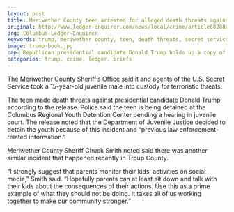 ```yaml
---
layout: post
title: Meriwether County teen arrested for alleged death threats against Donald Trump
original: http://www.ledger-enquirer.com/news/local/crime/article68288637.html
org: Columbus Ledger-Enquirer
keywords: trump, meriwether county, teen, death threats, secret service
image: trump-book.jpg
cap: Republican presidential candidate Donald Trump holds up a copy of his 1987 book, Trump: The Art of the Deal during a town hall event. (Mary Schwalm - AP)
categories: trump, crime, ledger, briefs
---
```


The Meriwether County Sheriff’s Office said it and agents of the U.S. Secret Service took a 15-year-old juvenile male into custody for terroristic threats.

<!--break-->

The teen made death threats against presidential candidate Donald Trump, according to the release. Police said the teen is being detained at the Columbus Regional Youth Detention Center pending a hearing in juvenile court. The release noted that the Department of Juvenile Justice decided to detain the youth because of this incident and “previous law enforcement-related information.”

Meriwether County Sheriff Chuck Smith noted said there was another similar incident that happened recently in Troup County.

“I strongly suggest that parents monitor their kids’ activities on social media,” Smith said. “Hopefully parents can at least sit down and talk with their kids about the consequences of their actions. Use this as a prime example of what they should not be doing. It takes all of us working together to make our community stronger.”